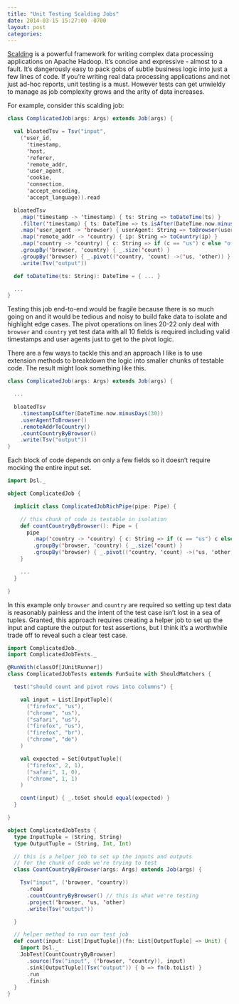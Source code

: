 ```yaml
---
title: "Unit Testing Scalding Jobs"
date: 2014-03-15 15:27:00 -0700
layout: post
categories:
---
```


[Scalding](https://github.com/twitter/scalding) is a powerful framework for writing complex data processing applications on Apache Hadoop. It’s concise and expressive - almost to a fault. It’s dangerously easy to pack gobs of subtle business logic into just a few lines of code. If you’re writing real data processing applications and not just ad-hoc reports, unit testing is a must. However tests can get unwieldy to manage as job complexity grows and the arity of data increases.

For example, consider this scalding job:

```scala
class ComplicatedJob(args: Args) extends Job(args) {

  val bloatedTsv = Tsv("input",
    ('user_id,
      'timestamp,
      'host,
      'referer,
      'remote_addr,
      'user_agent,
      'cookie,
      'connection,
      'accept_encoding,
      'accept_language)).read

  bloatedTsv
    .map('timestamp -> 'timestamp) { ts: String => toDateTime(ts) }
    .filter('timestamp) { ts: DateTime => ts.isAfter(DateTime.now.minusDays(30)) }
    .map('user_agent -> 'browser) { userAgent: String => toBrowser(userAgent) }
    .map('remote_addr -> 'country) { ip: String => toCountry(ip) }
    .map('country -> 'country) { c: String => if (c == "us") c else "other" }
    .groupBy('browser, 'country) { _.size('count) }
    .groupBy('browser) { _.pivot(('country, 'count) ->('us, 'other)) }
    .write(Tsv("output"))

  def toDateTime(ts: String): DateTime = { ... }

  ...
}
```

Testing this job end-to-end would be fragile because there is so much going on and it would be tedious and noisy to build fake data to isolate and highlight edge cases. The pivot operations on lines 20-22 only deal with `browser` and `country` yet test data with all 10 fields is required including valid timestamps and user agents just to get to the pivot logic.

 There are a few ways to tackle this and an approach I like is to use extension methods to breakdown the logic into smaller chunks of testable code. The result might look something like this.

```scala
class ComplicatedJob(args: Args) extends Job(args) {

  ...

  bloatedTsv
    .timestampIsAfter(DateTime.now.minusDays(30))
    .userAgentToBrowser()
    .remoteAddrToCountry()
    .countCountryByBrowser()
    .write(Tsv("output"))
}
```

Each block of code depends on only a few fields so it doesn’t require mocking the entire input set.

```scala
import Dsl._

object ComplicatedJob {

  implicit class ComplicatedJobRichPipe(pipe: Pipe) {

    // this chunk of code is testable in isolation
    def countCountryByBrowser(): Pipe = {
      pipe
        .map('country -> 'country) { c: String => if (c == "us") c else "other" }
        .groupBy('browser, 'country) { _.size('count) }
        .groupBy('browser) { _.pivot(('country, 'count) ->('us, 'other)) }
    }

    ...
  }

}
```

In this example only `browser` and `country` are required so setting up test data is reasonably painless and the intent of the test case isn’t lost in a sea of tuples. Granted, this approach requires creating a helper job to set up the input and capture the output for test assertions, but I think it’s a worthwhile trade off to reveal such a clear test case.

```scala
import ComplicatedJob._
import ComplicatedJobTests._

@RunWith(classOf[JUnitRunner])
class ComplicatedJobTests extends FunSuite with ShouldMatchers {

  test("should count and pivot rows into columns") {

    val input = List[InputTuple](
      ("firefox", "us"),
      ("chrome", "us"),
      ("safari", "us"),
      ("firefox", "us"),
      ("firefox", "br"),
      ("chrome", "de")
    )

    val expected = Set[OutputTuple](
      ("firefox", 2, 1),
      ("safari", 1, 0),
      ("chrome", 1, 1)
    )

    count(input) { _.toSet should equal(expected) }
  }

}

object ComplicatedJobTests {
  type InputTuple = (String, String)
  type OutputTuple = (String, Int, Int)

  // this is a helper job to set up the inputs and outputs
  // for the chunk of code we're trying to test
  class CountCountryByBrowser(args: Args) extends Job(args) {

    Tsv("input", ('browser, 'country))
      .read
      .countCountryByBrowser() // this is what we're testing
      .project('browser, 'us, 'other)
      .write(Tsv("output"))

  }

  // helper method to run our test job
  def count(input: List[InputTuple])(fn: List[OutputTuple] => Unit) {
    import Dsl._
    JobTest[CountCountryByBrowser]
      .source(Tsv("input", ('browser, 'country)), input)
      .sink[OutputTuple](Tsv("output")) { b => fn(b.toList) }
      .run
      .finish
  }
}
```
